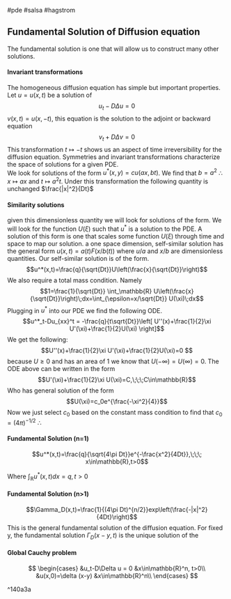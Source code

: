 #pde #salsa #hagstrom  
## Fundamental Solution of Diffusion equation 
The fundamental solution is one that will allow us to construct many other solutions. 
#### Invariant transformations
The homogeneous diffusion equation has simple but important properties. Let $u=u(x,t)$ be a solution of $$u_t-D\Delta u=0$$
$v(x,t) = u(x,-t)$, this equation is the solution to the adjoint or backward equation
$$v_t+D\Delta v = 0$$
This transformation $t\mapsto -t$ shows us an aspect of time irreversibility for the diffusion equation.  Symmetries and invariant transformations characterize the space of solutions for a given PDE.   
We look for solutions of the form $u^*(x,y)=cu(ax,bt)$. We find that $b=a^2$ $\therefore\;x\mapsto ax$ and  $t\mapsto a^2 t$. Under this transformation the following quantity is unchanged $\frac{|x|^2}{Dt}$

#### Similarity solutions
given this dimensionless quantity we will look for solutions of the form. We will look for the function $U(\xi)$ such that $u^*$ is a solution to the PDE. A solution of this form is one that scales some function $U(\xi)$  through time and space to map our solution. a one space dimension, self-similar solution has the general form $u(x,t)=a(t)F(x/b(t))$ where $u/a$ and $x/b$ are dimensionless quantities. Our self-similar solution is of the form.
$$u^*(x,t)=\frac{q}{\sqrt{Dt}}U\left(\frac{x}{\sqrt{Dt}}\right)$$
We also require a total mass condition. Namely
$$1=\frac{1}{\sqrt{Dt}} \int_\mathbb{R} U\left(\frac{x}{\sqrt{Dt}}\right)\;dx=\int_{\epsilon=x/\sqrt{Dt}} U(\xi)\;dx$$ 
Plugging in $u^*$  into our PDE we find the following ODE. 
$$u^*_t-Du_{xx}^t = -\frac{q}{t\sqrt{Dt}}\left[ U''(x)+\frac{1}{2}\xi U'(\xi)+\frac{1}{2}U(\xi) \right]$$
We get the following:
$$U''(x)+\frac{1}{2}\xi U'(\xi)+\frac{1}{2}U(\xi)=0 $$
because $U\ge 0$ and has an area of 1 we know that $U(-\infty)=U(\infty)=0$. 
The ODE above can be written in the form
$$U'(\xi)+\frac{1}{2}\xi U(\xi)=C,\;\;\;C\in\mathbb{R}$$
Who has general solution of the form
$$U(\xi)=c_0e^{\frac{-\xi^2}{4}}$$
Now we just select $c_0$ based on the constant mass condition to find that $c_0=(4\pi)^{-1/2}$ 
$\therefore$
#### Fundamental Solution (n=1)
$$u^*(x,t)=\frac{q}{\sqrt{4\pi Dt}}e^{-\frac{x^2}{4Dt}},\;\;\; x\in\mathbb{R},t>0$$

Where $\int_\mathbb{R}u^*(x,t)dx=q, t>0$

#### Fundamental Solution (n>1)
$$\Gamma_D(x,t)=\frac{1}{(4\pi Dt)^{n/2}}exp\left(\frac{-|x|^2}{4Dt}\right)$$
This is the general fundamental solution of the diffusion equation.
For fixed y, the fundamental solution $\Gamma_D(x-y,t)$ is the unique solution of the 
#### Global Cauchy problem 
$$
\begin{cases}
	&u_t-D\Delta u = 0 &x\in\mathbb{R}^n, t>0\\
	&u(x,0)=\delta (x-y) &x\in\mathbb{R}^n\\
\end{cases}
$$

^140a3a
